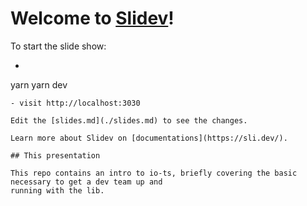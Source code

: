 # Welcome to [Slidev](https://github.com/slidevjs/slidev)!

To start the slide show:

- ```sh
yarn
yarn dev
```
- visit http://localhost:3030

Edit the [slides.md](./slides.md) to see the changes.

Learn more about Slidev on [documentations](https://sli.dev/).

## This presentation

This repo contains an intro to io-ts, briefly covering the basic necessary to get a dev team up and
running with the lib.
